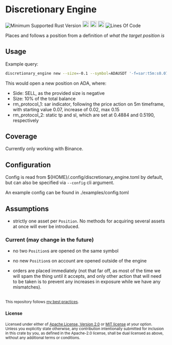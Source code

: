 # Discretionary Engine
![Minimum Supported Rust Version](https://img.shields.io/badge/nightly-1.82+-ab6000.svg)
[<img alt="crates.io" src="https://img.shields.io/crates/v/discretionary_engine.svg?color=fc8d62&logo=rust" height="20" style=flat-square>](https://crates.io/crates/discretionary_engine)
[<img alt="docs.rs" src="https://img.shields.io/badge/docs.rs-66c2a5?style=for-the-badge&labelColor=555555&logo=docs.rs&style=flat-square" height="20">](https://docs.rs/discretionary_engine)
[<img alt="build status" src="https://img.shields.io/github/actions/workflow/status/valeratrades/discretionary_engine/ci.yml?branch=master&style=for-the-badge&style=flat-square" height="20">](https://github.com/valeratrades/discretionary_engine/actions?query=branch%3Amaster)
![Lines Of Code](https://img.shields.io/badge/LoC-3055-lightblue)

Places and follows a position from a definition of _what the target position is_

## Usage
Example query:
```sh
discretionary_engine new --size=-0.1 --symbol=ADAUSDT '-f=sar:t5m:s0.07:i0.02:m0.15' '-f=tpsl:t0.4884:s0.5190'
```
This would open a new position on ADA, where:
- Side: SELL, as the provided size is negative
- Size: 10% of the total balance
- rm_protocol_1: sar indicator, following the price action on 5m timeframe, with starting value 0.07, increase of 0.02, max 0.15
- rm_protocol_2: static tp and sl, which are set at 0.4884 and 0.5190, respectively

## Coverage
Currently only working with Binance.

## Configuration
Config is read from ${HOME}/.config/discretionary_engine.toml by default, but can also be specified via `--config` cli argument.

An example config can be found in ./examples/config.toml

## Assumptions
- strictly one asset per `Position`. No methods for acquiring several assets at once will ever be introduced.

### Current (may change in the future)
- no two `Position`s are opened on the same symbol

- no new `Position`s on account are opened outside of the engine

- orders are placed immediately (not that far off, as most of the time we will spam the thing until it accepts, and only other action that will need to be taken is to prevent any increases in exposure while we have any mismatches).

<br>

<sup>
This repository follows <a href="https://github.com/valeratrades/.github/tree/master/best_practices">my best practices</a>.
</sup>

#### License

<sup>
Licensed under either of <a href="LICENSE-APACHE">Apache License, Version
2.0</a> or <a href="LICENSE-MIT">MIT license</a> at your option.
</sup>

<br>

<sub>
Unless you explicitly state otherwise, any contribution intentionally submitted
for inclusion in this crate by you, as defined in the Apache-2.0 license, shall
be dual licensed as above, without any additional terms or conditions.
</sub>

